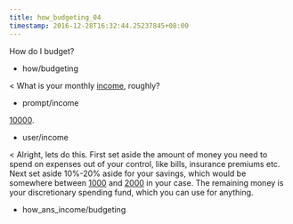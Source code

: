 ```yaml
---
title: how_budgeting_04
timestamp: 2016-12-28T16:32:44.25237845+08:00
---
```


How do I budget?
* how/budgeting

< What is your monthly [income](income), roughly?
* prompt/income

[10000](income).
* user/income

< Alright, lets do this. First set aside the amount of money you need to spend on expenses out of your control, like bills, insurance premiums etc. Next set aside 10%-20% aside for your savings, which would be somewhere between [1000](lower_income) and [2000](upper_income) in your case. The remaining money is your discretionary spending fund, which you can use for anything.
* how_ans_income/budgeting
